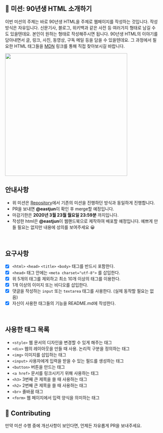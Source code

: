  
## 🚀 미션: 90년생 HTML 소개하기

이번 미션의 주제는 바로 90년생 HTML을 주제로 웹페이지를 작성하는 것입니다.
작성방식은 자유입니다. 
신문기사, 블로그, 위키백과 같은 사전 등 여러가지 형태로 남길 수도 있을텐데요. 본인이 원하는 형태로 작성해주시면 됩니다. 
90년생 HTML의 이야기를 담아내면서 글, 링크, 사진, 동영상, 구독 메일 등을 담을 수 있을텐데요. 그 과정에서 필요한 HTML 태그들을 [MDN](https://developer.mozilla.org/ko/docs/Web/HTML/Element) 링크를 통해 직접 찾아보시길 바랍니다.

<img src="https://techcourse-storage.s3.ap-northeast-2.amazonaws.com/2020-03-16T10:41:53.786image.png" width="400">

<br/>

## 안내사항

- 위 미션은 [Repository](https://github.com/woowacourse/html)에서 기존의 미션을 진행하던 방식과 동일하게 진행합니다.
- PR을 보내면 **@eastjun**이 확인 후 merge할 예정입니다.
- 마감기한은 **2020년 3월 23월 월요일 23:59분** 까지입니다.
- 작성한 html은  **@eastjun**이 웹핸드북으로 제작하여 배포할 예정입니다. 예쁘게 만들 필요는 없지만 내용에 성의를 보여주세요 😀

<br/>

## 요구사항 

- [x]  `<html>` `<head>` `<title>`  `<body>` 태그를 반드시 포함한다. 
- [x]  `<head>` 태그 안에는 `<meta charset="utf-8">` 를 삽입한다.
- [x]  위 5개의 태그를 제외하고 최소 10개 이상의 태그를 이용한다.
- [x]  1개 이상의 이미지 또는 비디오를 삽입한다.
- [x]  댓글을 작성하는 `input` 또는 `textarea` 태그를 사용한다. (실제 동작할 필요는 없음)
- [x]  자신이 사용한 태그들의 기능을 README.md에 작성한다.

<br/>

## 사용한 태그 목록
- `<style>` 웹 문서의 디자인을 변경할 수 있게 해주는 태그
- `<div>` 웹의 레이아웃을 만들 때 사용. 논리적 구분을 정의하는 태그
- `<img>` 이미지를 삽입하는 태그
- `<input>` 사용자에게 입력을 받을 수 있는 필드를 생성하는 태그
- `<button>` 버튼을 만드는 태그
- `<a href>` 문서를 링크시키기 위해 사용하는 태그
- `<h3>` 3번째 큰 제목을 쓸 때 사용하는 태그
- `<h2>` 2번째 큰 제목을 쓸 때 사용하는 태그
- `<br>` 줄바꿈 태그
- `<form>` 웹 페이지에서 입력 양식을 의미하는 태그

## 👏 Contributing

만약 미션 수행 중에 개선사항이 보인다면, 언제든 자유롭게 PR을 보내주세요. 
